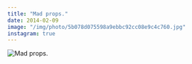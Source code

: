 ```yaml
---
title: "Mad props."
date: 2014-02-09
image: "/img/photo/5b078d075598a9ebbc92cc08e9c4c760.jpg"
instagram: true
---
```


![Mad props.](/img/photo/5b078d075598a9ebbc92cc08e9c4c760.jpg)
